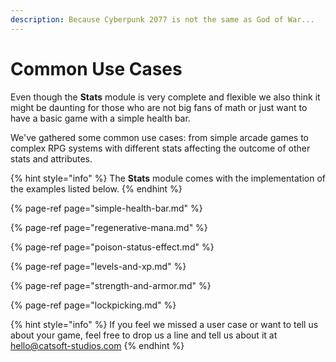 ```yaml
---
description: Because Cyberpunk 2077 is not the same as God of War...
---
```


# Common Use Cases

Even though the **Stats** module is very complete and flexible we also think it might be daunting for those who are not big fans of math or just want to have a basic game with a simple health bar.

We've gathered some common use cases: from simple arcade games to complex RPG systems with different stats affecting the outcome of other stats and attributes.

{% hint style="info" %}
The **Stats** module comes with the implementation of the examples listed below.
{% endhint %}

{% page-ref page="simple-health-bar.md" %}

{% page-ref page="regenerative-mana.md" %}

{% page-ref page="poison-status-effect.md" %}

{% page-ref page="levels-and-xp.md" %}

{% page-ref page="strength-and-armor.md" %}

{% page-ref page="lockpicking.md" %}

{% hint style="info" %}
If you feel we missed a user case or want to tell us about your game, feel free to drop us a line and tell us about it at [hello@catsoft-studios.com](mailto:hello@catsoft-studios.com)
{% endhint %}

